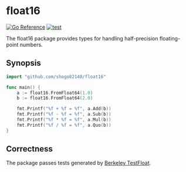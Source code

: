 # float16

[![Go Reference](https://pkg.go.dev/badge/github.com/shogo82148/float16.svg)](https://pkg.go.dev/github.com/shogo82148/float16)
[![test](https://github.com/shogo82148/float16/actions/workflows/test.yml/badge.svg)](https://github.com/shogo82148/float16/actions/workflows/test.yml)

The float16 package provides types for handling half-precision floating-point numbers.

## Synopsis

```go
import "github.com/shogo82148/float16"

func main() {
    a := float16.FromFloat64(1.0)
    b := float16.FromFloat64(2.0)

    fmt.Printf("%f + %f = %f", a.Add(b))
    fmt.Printf("%f - %f = %f", a.Sub(b))
    fmt.Printf("%f * %f = %f", a.Mul(b))
    fmt.Printf("%f / %f = %f", a.Quo(b))
}
```

## Correctness

The package passes tests generated by [Berkeley TestFloat](http://www.jhauser.us/arithmetic/TestFloat.html).
